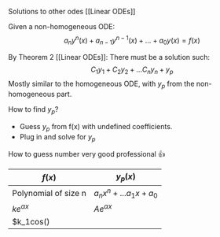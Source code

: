 Solutions to other odes [[Linear ODEs]]

Given a non-homogeneous ODE:
$$a_ny^n(x)+a_{n-1}y^{n-1}(x)+...+a_0y(x)=f(x)$$

By Theorem 2 [[Linear ODEs]]:
There must be a solution such:
$$C_1y_1+C_2y_2+...C_ny_n+y_p$$
Mostly similar to the homogeneous ODE, with $y_p$ from the non-homogeneous part.

How to find $y_p$?
- Guess $y_p$ from f(x) with undefined coefficients.
- Plug in and solve for $y_p$

How to guess number very good professional :thumbsup:

| $f(x)$ | $y_p(x)$ |
| ---- | ---- |
| Polynomial of size n | $a_nx^n+...a_1x+a_0$ |
| $ke^{\alpha x}$ | $Ae^{\alpha x}$  |
| $k_1cos() |  |
